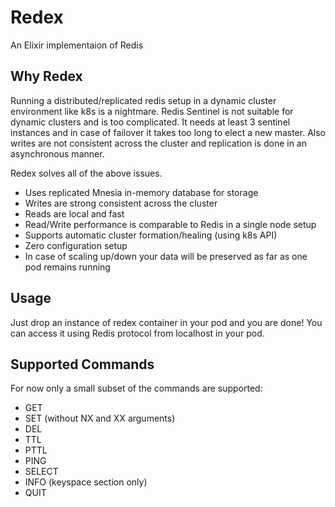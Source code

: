 # Redex

An Elixir implementaion of Redis

## Why Redex

Running a distributed/replicated redis setup in a dynamic cluster environment like k8s is a nightmare.
Redis Sentinel is not suitable for dynamic clusters and is too complicated. It needs at least 3
sentinel instances and in case of failover it takes too long to elect a new master.
Also writes are not consistent across the cluster and replication is done in an asynchronous manner.

Redex solves all of the above issues.

- Uses replicated Mnesia in-memory database for storage
- Writes are strong consistent across the cluster
- Reads are local and fast
- Read/Write performance is comparable to Redis in a single node setup
- Supports automatic cluster formation/healing (using k8s API)
- Zero configuration setup
- In case of scaling up/down your data will be preserved as far as one pod remains running

## Usage

Just drop an instance of redex container in your pod and you are done!
You can access it using Redis protocol from localhost in your pod.

## Supported Commands

For now only a small subset of the commands are supported:

- GET
- SET (without NX and XX arguments)
- DEL
- TTL
- PTTL
- PING
- SELECT
- INFO (keyspace section only)
- QUIT
